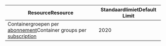 | <span data-ttu-id="68887-101">Resource</span><span class="sxs-lookup"><span data-stu-id="68887-101">Resource</span></span> | <span data-ttu-id="68887-102">Standaardlimiet</span><span class="sxs-lookup"><span data-stu-id="68887-102">Default Limit</span></span> |
| --- | --- |
| <span data-ttu-id="68887-103">Containergroepen per [abonnement](../articles/billing-buy-sign-up-azure-subscription.md)</span><span class="sxs-lookup"><span data-stu-id="68887-103">Container groups per [subscription](../articles/billing-buy-sign-up-azure-subscription.md)</span></span> | <span data-ttu-id="68887-104">20</span><span class="sxs-lookup"><span data-stu-id="68887-104">20</span></span> |